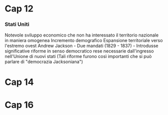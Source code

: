 # Cap 12
### Stati Uniti
Notevole sviluppo economico che non ha interessato il territorio nazionale in maniera omogenea
Incremento demografico
Espansione territoriale verso l'estremo ovest
Andrew Jackson - Due mandati (1829 - 1837) - Introdusse significative riforme in senso democratico rese necessarie dall'ingresso nell'Unione di nuovi stati (Tali riforme furono così importanti che si può parlare di "democrazia Jacksoniana")

# Cap 14

# Cap 16